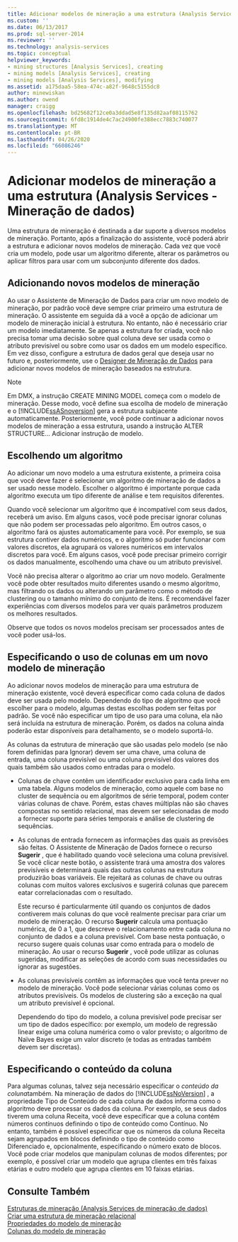 ```yaml
---
title: Adicionar modelos de mineração a uma estrutura (Analysis Services-Mineração de dados) | Microsoft Docs
ms.custom: ''
ms.date: 06/13/2017
ms.prod: sql-server-2014
ms.reviewer: ''
ms.technology: analysis-services
ms.topic: conceptual
helpviewer_keywords:
- mining structures [Analysis Services], creating
- mining models [Analysis Services], creating
- mining models [Analysis Services], modifying
ms.assetid: a175daa5-58ea-474c-a82f-9648c5155dc8
author: minewiskan
ms.author: owend
manager: craigg
ms.openlocfilehash: bd25682f12ce0a3ddad5e8f135d82aaf08115762
ms.sourcegitcommit: 6fd8c1914de4c7ac24900fe388ecc7883c740077
ms.translationtype: MT
ms.contentlocale: pt-BR
ms.lasthandoff: 04/26/2020
ms.locfileid: "66086246"
---
```

# <a name="add-mining-models-to-a-structure-analysis-services---data-mining"></a>Adicionar modelos de mineração a uma estrutura (Analysis Services - Mineração de dados)
  Uma estrutura de mineração é destinada a dar suporte a diversos modelos de mineração. Portanto, após a finalização do assistente, você poderá abrir a estrutura e adicionar novos modelos de mineração. Cada vez que você cria um modelo, pode usar um algoritmo diferente, alterar os parâmetros ou aplicar filtros para usar com um subconjunto diferente dos dados.  
  
## <a name="adding-new-mining-models"></a>Adicionando novos modelos de mineração  
 Ao usar o Assistente de Mineração de Dados para criar um novo modelo de mineração, por padrão você deve sempre criar primeiro uma estrutura de mineração. O assistente em seguida dá a você a opção de adicionar um modelo de mineração inicial à estrutura. No entanto, não é necessário criar um modelo imediatamente. Se apenas a estrutura for criada, você não precisa tomar uma decisão sobre qual coluna deve ser usada como o atributo previsível ou sobre como usar os dados em um modelo específico. Em vez disso, configure a estrutura de dados geral que deseja usar no futuro e, posteriormente, use o [Designer de Mineração de Dados](data-mining-designer.md) para adicionar novos modelos de mineração baseados na estrutura.  
  
> [!NOTE]  
>  Em DMX, a instrução CREATE MINING MODEL começa com o modelo de mineração. Desse modo, você define sua escolha de modelo de mineração e o [!INCLUDE[ssASnoversion](../../includes/ssasnoversion-md.md)] gera a estrutura subjacente automaticamente. Posteriormente, você pode continuar a adicionar novos modelos de mineração a essa estrutura, usando a instrução ALTER STRUCTURE... Adicionar instrução de modelo.  
  
## <a name="choosing-an-algorithm"></a>Escolhendo um algoritmo  
 Ao adicionar um novo modelo a uma estrutura existente, a primeira coisa que você deve fazer é selecionar um algoritmo de mineração de dados a ser usado nesse modelo. Escolher o algoritmo é importante porque cada algoritmo executa um tipo diferente de análise e tem requisitos diferentes.  
  
 Quando você selecionar um algoritmo que é incompatível com seus dados, receberá um aviso. Em alguns casos, você pode precisar ignorar colunas que não podem ser processadas pelo algoritmo. Em outros casos, o algoritmo fará os ajustes automaticamente para você. Por exemplo, se sua estrutura contiver dados numéricos, e o algoritmo só puder funcionar com valores discretos, ela agrupará os valores numéricos em intervalos discretos para você. Em alguns casos, você pode precisar primeiro corrigir os dados manualmente, escolhendo uma chave ou um atributo previsível.  
  
 Você não precisa alterar o algoritmo ao criar um novo modelo. Geralmente você pode obter resultados muito diferentes usando o mesmo algoritmo, mas filtrando os dados ou alterando um parâmetro como o método de clustering ou o tamanho mínimo do conjunto de itens. É recomendável fazer experiências com diversos modelos para ver quais parâmetros produzem os melhores resultados.  
  
 Observe que todos os novos modelos precisam ser processados antes de você poder usá-los.  
  
## <a name="specifying-the-usage-of-columns-in-a-new-mining-model"></a>Especificando o uso de colunas em um novo modelo de mineração  
 Ao adicionar novos modelos de mineração para uma estrutura de mineração existente, você deverá especificar como cada coluna de dados deve ser usada pelo modelo. Dependendo do tipo de algoritmo que você escolher para o modelo, algumas destas escolhas podem ser feitas por padrão. Se você não especificar um tipo de uso para uma coluna, ela não será incluída na estrutura de mineração. Porém, os dados na coluna ainda poderão estar disponíveis para detalhamento, se o modelo suportá-lo.  
  
 As colunas da estrutura de mineração que são usadas pelo modelo (se não forem definidas para Ignorar) devem ser uma chave, uma coluna de entrada, uma coluna previsível ou uma coluna previsível dos valores dos quais também são usados como entradas para o modelo.  
  
-   Colunas de chave contêm um identificador exclusivo para cada linha em uma tabela. Alguns modelos de mineração, como aquele com base no cluster de sequência ou em algoritmos de série temporal, podem conter várias colunas de chave. Porém, estas chaves múltiplas não são chaves compostas no sentido relacional, mas devem ser selecionadas de modo a fornecer suporte para séries temporais e análise de clustering de sequências.  
  
-   As colunas de entrada fornecem as informações das quais as previsões são feitas. O Assistente de Mineração de Dados fornece o recurso **Sugerir** , que é habilitado quando você seleciona uma coluna previsível. Se você clicar neste botão, o assistente trará uma amostra dos valores previsíveis e determinará quais das outras colunas na estrutura produzirão boas variáveis. Ele rejeitará as colunas de chave ou outras colunas com muitos valores exclusivos e sugerirá colunas que parecem eatar correlacionadas com o resultado.  
  
     Este recurso é particularmente útil quando os conjuntos de dados contiverem mais colunas do que você realmente precisar para criar um modelo de mineração. O recurso **Sugerir** calcula uma pontuação numérica, de 0 a 1, que descreve o relacionamento entre cada coluna no conjunto de dados e a coluna previsível. Com base nesta pontuação, o recurso sugere quais colunas usar como entrada para o modelo de mineração. Ao usar o recurso **Sugerir** , você pode utilizar as colunas sugeridas, modificar as seleções de acordo com suas necessidades ou ignorar as sugestões.  
  
-   As colunas previsíveis contêm as informações que você tenta prever no modelo de mineração. Você pode selecionar várias colunas como os atributos previsíveis. Os modelos de clustering são a exceção na qual um atributo previsível é opcional.  
  
     Dependendo do tipo do modelo, a coluna previsível pode precisar ser um tipo de dados específico: por exemplo, um modelo de regressão linear exige uma coluna numérica como o valor previsto; o algoritmo de Naïve Bayes exige um valor discreto (e todas as entradas também devem ser discretas).  
  
## <a name="specifying-column-content"></a>Especificando o conteúdo da coluna  
 Para algumas colunas, talvez seja necessário especificar o *conteúdo da coluna*também. Na mineração de dados do [!INCLUDE[ssNoVersion](../../includes/ssnoversion-md.md)] , a propriedade Tipo de Conteúdo de cada coluna de dados informa como o algoritmo deve processar os dados da coluna. Por exemplo, se seus dados tiverem uma coluna Receita, você deve especificar que a coluna contém números contínuos definindo o tipo de conteúdo como Contínuo. No entanto, também é possível especificar que os números da coluna Receita sejam agrupados em blocos definindo o tipo de conteúdo como Diferenciado e, opcionalmente, especificando o número exato de blocos. Você pode criar modelos que manipulam colunas de modos diferentes; por exemplo, é possível criar um modelo que agrupa clientes em três faixas etárias e outro modelo que agrupa clientes em 10 faixas etárias.  
  
## <a name="see-also"></a>Consulte Também  
 [Estruturas de mineração &#40;Analysis Services de mineração de dados&#41;](mining-structures-analysis-services-data-mining.md)   
 [Criar uma estrutura de mineração relacional](create-a-relational-mining-structure.md)   
 [Propriedades do modelo de mineração](mining-model-properties.md)   
 [Colunas do modelo de mineração](mining-model-columns.md)  
  
  
